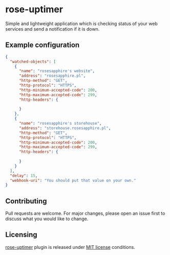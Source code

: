 # rose-uptimer
Simple and lightweight application which is checking status of your web services and send a notification if it is down.

## Example configuration
```json
{
  "watched-objects": [
    {
      "name": "rosesapphire's website",
      "address": "rosesapphire.pl",
      "http-method": "GET",
      "http-protocol": "HTTPS",
      "http-minimum-accepted-code": 200,
      "http-maximum-accepted-code": 299,
      "http-headers": {
        
      }
    },
    {
      "name": "rosesapphire's storehouse",
      "address": "storehouse.rosesapphire.pl",
      "http-method": "GET",
      "http-protocol": "HTTPS",
      "http-minimum-accepted-code": 200,
      "http-maximum-accepted-code": 299,
      "http-headers": {
        
      }
    }
  ],
  "delay": 15,
  "webhook-uri": "You should put that value on your own."
}
```

## Contributing
Pull requests are welcome. For major changes, please open an issue first to discuss what you would like to change.

## Licensing
[rose-uptimer](https://github.com/RoseSapphire/rose-uptimer) plugin is released under [MIT license](./LICENSE) conditions.
